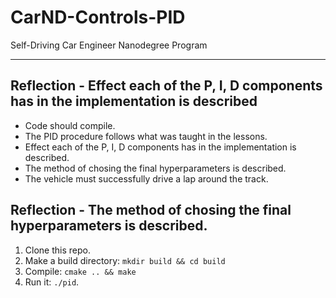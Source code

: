 # CarND-Controls-PID
Self-Driving Car Engineer Nanodegree Program

---

## Reflection - Effect each of the P, I, D components has in the implementation is described

* Code should compile.
* The PID procedure follows what was taught in the lessons.
* Effect each of the P, I, D components has in the implementation is described.
* The method of chosing the final hyperparameters is described.
* The vehicle must successfully drive a lap around the track.


## Reflection - The method of chosing the final hyperparameters is described.

1. Clone this repo.
2. Make a build directory: `mkdir build && cd build`
3. Compile: `cmake .. && make`
4. Run it: `./pid`. 

